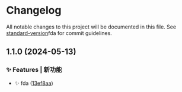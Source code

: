 # Changelog

All notable changes to this project will be documented in this file. See [standard-version](https://github.com/conventional-changelog/standard-version)fda for commit guidelines.

## 1.1.0 (2024-05-13)


### ✨ Features | 新功能

* :sparkles: fda ([13ef8aa](https://github.com/xuguanjie0706/lxy-vue-ui/commit/13ef8aa5226c51568655396b29196a3c183cd9ab))
